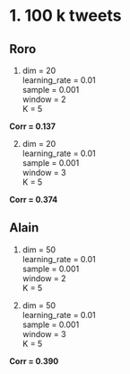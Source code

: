 # 1. 100 k tweets
## Roro
1. dim = 20  
learning_rate = 0.01  
sample = 0.001  
window = 2  
K = 5  

  **Corr = 0.137**

2. dim = 20  
learning_rate = 0.01  
sample = 0.001  
window = 3  
K = 5  

  **Corr = 0.374**
  
## Alain
1. dim = 50  
learning_rate = 0.01  
sample = 0.001  
window = 2  
K = 5  

2. dim = 50  
learning_rate = 0.01  
sample = 0.001  
window = 3  
K = 5  

  **Corr = 0.390**

